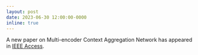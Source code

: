 ```yaml
---
layout: post
date: 2023-06-30 12:00:00-0000
inline: true
---
```


A new paper on Multi-encoder Context Aggregation Network has appeared in [IEEE Access](https://ieeexplore.ieee.org/document/10164083). 
